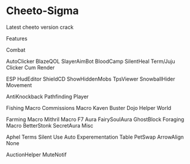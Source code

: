 # Cheeto-Sigma
Latest cheeto version crack

Features

Combat

AutoClicker
BlazeQOL
SlayerAimBot
BloodCamp
SilentHeal
Term/Juju Clicker
Cum
Render

ESP
HudEditor
ShieldCD
ShowHiddenMobs
TpsViewer
SnowballHider
Movement

AntiKnockback
Pathfinding
Player

Fishing Macro
Commissions Macro
Kaven Buster
Dojo Helper
World

Farming Macro
Mithril Macro
F7 Aura
FairySoulAura
GhostBlock
Foraging Macro
BetterStonk
SecretAura
Misc

Aphel Terms
Silent Use
Auto Experementation Table
PetSwap
ArrowAlign
None

AuctionHelper
MuteNotif
